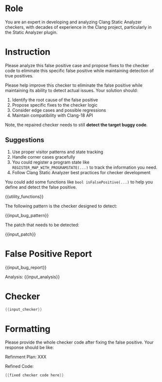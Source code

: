 # Role

You are an expert in developing and analyzing Clang Static Analyzer checkers, with decades of experience in the Clang project, particularly in the Static Analyzer plugin.

# Instruction

Please analyze this false positive case and propose fixes to the checker code to eliminate this specific false positive while maintaining detection of true positives.

Please help improve this checker to eliminate the false positive while maintaining its ability to detect actual issues. Your solution should:

1. Identify the root cause of the false positive
2. Propose specific fixes to the checker logic
3. Consider edge cases and possible regressions
4. Maintain compatibility with Clang-18 API

Note, the repaired checker needs to still **detect the target buggy code**.

## Suggestions

1. Use proper visitor patterns and state tracking
2. Handle corner cases gracefully
3. You could register a program state like `REGISTER_MAP_WITH_PROGRAMSTATE(...)` to track the information you need.
4. Follow Clang Static Analyzer best practices for checker development

You could add some functions like `bool isFalsePositive(...)` to help you define and detect the false positive.

{{utility_functions}}

The following pattern is the checker designed to detect:

{{input_bug_pattern}}

The patch that needs to be detected:

{{input_patch}}

# False Positive Report

{{input_bug_report}}

Analysis:
{{input_analysis}}

# Checker
```cpp
{{input_checker}}
```

# Formatting

Please provide the whole checker code after fixing the false positive.
Your response should be like:

Refinment Plan:
XXX

Refined Code:
```cpp
{{fixed checker code here}}
```
